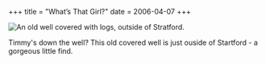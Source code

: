 +++
title = "What’s That Girl?"
date = 2006-04-07
+++

![An old well covered with logs, outside of Stratford.](http://www.aphoenix.ca/photoblog/photos/WhatsThatGirl.jpg)

Timmy's down the well? This old covered well is just ouside of Startford - a gorgeous little find.
